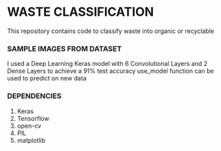# WASTE CLASSIFICATION
This repository contains code to classify waste into organic or recyclable

### SAMPLE IMAGES FROM DATASET



I used a Deep Learning Keras model with 6 Convolutional Layers and 2 Dense Layers to achieve a 91% test accuracy
use_model function can be used to predict on new data

### DEPENDENCIES

1. Keras
2. Tensorflow
3. open-cv
4. PIL
5. matplotlib

